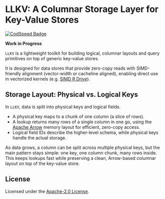 # LLKV: A Columnar Storage Layer for Key-Value Stores

[![CodSpeed Badge](https://img.shields.io/endpoint?url=https://codspeed.io/badge.json)](https://codspeed.io/jzombie/rust-llkv)

**Work in Progress**

`LLKV` is a lightweight toolkit for building logical, columnar layouts and query primitives on top of generic key–value stores.

It is designed for data stores that provide zero-copy reads with SIMD-friendly alignment (vector-width or cacheline aligned), enabling direct use in vectorized kernels (e.g. [SIMD R Drive](https://crates.io/crates/simd-r-drive)).

## Storage Layout: Physical vs. Logical Keys

In `LLKV`, data is split into physical keys and logical fields.

- A physical key maps to a chunk of one column (a slice of rows).
- A lookup returns many rows of a single column in one go, using the [Apache Arrow](https://arrow.apache.org/) memory layout for efficient, zero-copy access.
- Logical field IDs describe the higher-level schema, while physical keys handle the actual storage.

As data grows, a column can be split across multiple physical keys, but the main pattern stays simple: one key, one column chunk, many rows inside. This keeps lookups fast while preserving a clean, Arrow-based columnar layout on top of the key-value store.

## License

Licensed under the [Apache-2.0 License](./LICENSE).
